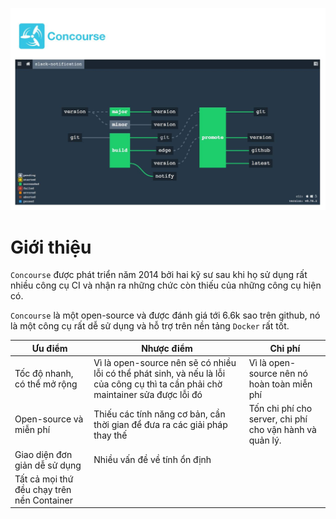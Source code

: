![[cicd-concourse-presend.jpg]](https://github.com/phucbone/vault/blob/master/imgs/imgs-cicd/imgs-ci/imgs-concourse/cicd-concourse-presend.jpg?raw=true)

# Giới thiệu

`Concourse` được phát triển năm 2014 bởi hai kỹ sư sau khi họ sử dụng rất nhiều công cụ CI và nhận ra những chức còn thiếu của những công cụ hiện có.

`Concourse` là một open-source và được đánh giá tới 6.6k sao trên github, nó là một công cụ rất dễ sử dụng và hỗ trợ trên nền tảng `Docker` rất tốt.

Ưu điểm|Nhược điểm|Chi phí
---|---|---
Tốc độ nhanh, có thể mở rộng|Vì là open-source nên sẽ có nhiều lỗi có thể phát sinh, và nếu là lỗi của công cụ thì ta cần phải chờ maintainer sửa được lỗi đó|Vì là open-source nên nó hoàn toàn miễn phí
Open-source và miễn phí|Thiếu các tính năng cơ bản, cần thời gian để đưa ra các giải pháp thay thế|Tốn chi phí cho server, chi phí cho vận hành và quản lý.
Giao diện đơn giản dễ sử dụng|Nhiều vấn đề về tính ổn định|
Tất cả mọi thứ đều chạy trên nền Container|
